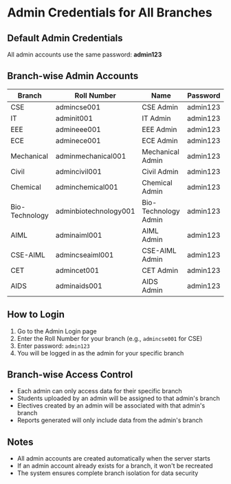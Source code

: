 # Admin Credentials for All Branches

## Default Admin Credentials
All admin accounts use the same password: **admin123**

## Branch-wise Admin Accounts

| Branch | Roll Number | Name | Password |
|--------|-------------|------|----------|
| CSE | admincse001 | CSE Admin | admin123 |
| IT | adminit001 | IT Admin | admin123 |
| EEE | admineee001 | EEE Admin | admin123 |
| ECE | adminece001 | ECE Admin | admin123 |
| Mechanical | adminmechanical001 | Mechanical Admin | admin123 |
| Civil | admincivil001 | Civil Admin | admin123 |
| Chemical | adminchemical001 | Chemical Admin | admin123 |
| Bio-Technology | adminbiotechnology001 | Bio-Technology Admin | admin123 |
| AIML | adminaiml001 | AIML Admin | admin123 |
| CSE-AIML | admincseaiml001 | CSE-AIML Admin | admin123 |
| CET | admincet001 | CET Admin | admin123 |
| AIDS | adminaids001 | AIDS Admin | admin123 |

## How to Login
1. Go to the Admin Login page
2. Enter the Roll Number for your branch (e.g., `admincse001` for CSE)
3. Enter password: `admin123`
4. You will be logged in as the admin for your specific branch

## Branch-wise Access Control
- Each admin can only access data for their specific branch
- Students uploaded by an admin will be assigned to that admin's branch
- Electives created by an admin will be associated with that admin's branch
- Reports generated will only include data from the admin's branch

## Notes
- All admin accounts are created automatically when the server starts
- If an admin account already exists for a branch, it won't be recreated
- The system ensures complete branch isolation for data security
